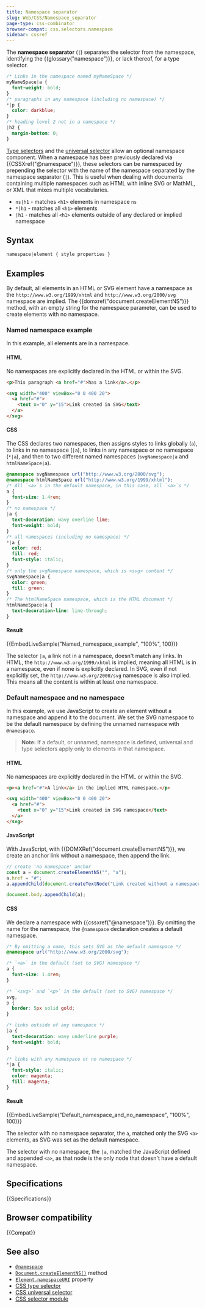 ```yaml
---
title: Namespace separator
slug: Web/CSS/Namespace_separator
page-type: css-combinator
browser-compat: css.selectors.namespace
sidebar: cssref
---
```



The **namespace separator** (`|`) separates the selector from the namespace, identifying the {{glossary("namespace")}}, or lack thereof, for a type selector.

```css
/* Links in the namespace named myNameSpace */
myNameSpace|a {
  font-weight: bold;
}
/* paragraphs in any namespace (including no namespace) */
*|p {
  color: darkblue;
}
/* heading level 2 not in a namespace */
|h2 {
  margin-bottom: 0;
}
```

[Type selectors](/en-US/docs/Web/CSS/Type_selectors) and the [universal selector](/en-US/docs/Web/CSS/Universal_selectors) allow an optional namespace component. When a namespace has been previously declared via {{CSSXref("@namespace")}}, these selectors can be namespaced by prepending the selector with the name of the namespace separated by the namespace separator (`|`). This is useful when dealing with documents containing multiple namespaces such as HTML with inline SVG or MathML, or XML that mixes multiple vocabularies.

- `ns|h1` - matches `<h1>` elements in namespace `ns`
- `*|h1` - matches all `<h1>` elements
- `|h1` - matches all `<h1>` elements outside of any declared or implied namespace

## Syntax

```css
namespace|element { style properties }
```

## Examples

By default, all elements in an HTML or SVG element have a namespace as the `http://www.w3.org/1999/xhtml` and `http://www.w3.org/2000/svg` namespace are implied. The {{domxref("document.createElementNS")}} method, with an empty string for the namespace parameter, can be used to create elements with no namespace.

### Named namespace example

In this example, all elements are in a namespace.

#### HTML

No namespaces are explicitly declared in the HTML or within the SVG.

```html
<p>This paragraph <a href="#">has a link</a>.</p>

<svg width="400" viewBox="0 0 400 20">
  <a href="#">
    <text x="0" y="15">Link created in SVG</text>
  </a>
</svg>
```

#### CSS

The CSS declares two namespaces, then assigns styles to links globally (`a`), to links in no namespace (`|a`), to links in any namespace or no namespace (`*|a`), and then to two different named namespaces (`svgNamespace|a` and `htmlNameSpace|a`).

```css
@namespace svgNamespace url("http://www.w3.org/2000/svg");
@namespace htmlNameSpace url("http://www.w3.org/1999/xhtml");
/* All `<a>`s in the default namespace, in this case, all `<a>`s */
a {
  font-size: 1.4rem;
}
/* no namespace */
|a {
  text-decoration: wavy overline lime;
  font-weight: bold;
}
/* all namespaces (including no namespace) */
*|a {
  color: red;
  fill: red;
  font-style: italic;
}
/* only the svgNamespace namespace, which is <svg> content */
svgNamespace|a {
  color: green;
  fill: green;
}
/* The htmlNameSpace namespace, which is the HTML document */
htmlNameSpace|a {
  text-decoration-line: line-through;
}
```

#### Result

{{EmbedLiveSample("Named_namespace_example", "100%", 100)}}

The selector `|a`, a link not in a namespace, doesn't match any links. In HTML, the `http://www.w3.org/1999/xhtml` is implied, meaning all HTML is in a namespace, even if none is explicitly declared. In SVG, even if not explicitly set, the `http://www.w3.org/2000/svg` namespace is also implied. This means all the content is within at least one namespace.

### Default namespace and no namespace

In this example, we use JavaScript to create an element without a namespace and append it to the document. We set the SVG namespace to be the default namespace by defining the unnamed namespace with `@namespace`.

> **Note:** If a default, or unnamed, namespace is defined, universal and type selectors apply only to elements in that namespace.

#### HTML

No namespaces are explicitly declared in the HTML or within the SVG.

```html
<p><a href="#">A link</a> in the implied HTML namespace.</p>

<svg width="400" viewBox="0 0 400 20">
  <a href="#">
    <text x="0" y="15">Link created in SVG namespace</text>
  </a>
</svg>
```

#### JavaScript

With JavaScript, with {{DOMXRef("document.createElementNS")}}, we create an anchor link without a namespace, then append the link.

```js
// create 'no namespace' anchor
const a = document.createElementNS("", "a");
a.href = "#";
a.appendChild(document.createTextNode("Link created without a namespace"));

document.body.appendChild(a);
```

#### CSS

We declare a namespace with {{cssxref("@namespace")}}. By omitting the name for the namespace, the `@namespace` declaration creates a default namespace.

```css
/* By omitting a name, this sets SVG as the default namespace */
@namespace url("http://www.w3.org/2000/svg");

/* `<a>` in the default (set to SVG) namespace */
a {
  font-size: 1.4rem;
}

/* `<svg>` and `<p>` in the default (set to SVG) namespace */
svg,
p {
  border: 5px solid gold;
}

/* links outside of any namespace */
|a {
  text-decoration: wavy underline purple;
  font-weight: bold;
}

/* links with any namespace or no namespace */
*|a {
  font-style: italic;
  color: magenta;
  fill: magenta;
}
```

#### Result

{{EmbedLiveSample("Default_namespace_and_no_namespace", "100%", 100)}}

The selector with no namespace separator, the `a`, matched only the SVG `<a>` elements, as SVG was set as the default namespace.

The selector with no namespace, the `|a`, matched the JavaScript defined and appended `<a>`, as that node is the only node that doesn't have a default namespace.

## Specifications

{{Specifications}}

## Browser compatibility

{{Compat}}

## See also

- [`@namespace`](/en-US/docs/Web/CSS/@namespace)
- [`Document.createElementNS()`](/en-US/docs/Web/API/Document/createElementNS) method
- [`Element.namespaceURI`](/en-US/docs/Web/API/Element/namespaceURI) property
- [CSS type selector](/en-US/docs/Web/CSS/Type_selectors)
- [CSS universal selector](/en-US/docs/Web/CSS/Universal_selectors)
- [CSS selector module](/en-US/docs/Web/CSS/CSS_selectors)
